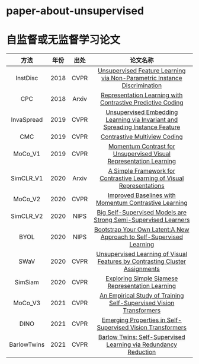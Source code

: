 # paper-about-unsupervised
# 自监督或无监督学习论文


| 方法 | 年份 | 出处 | 论文名称 |
| :--: | :--: | :--: | :--: |
| InstDisc | 2018 | CVPR | [Unsupervised Feature Learning via Non-Parametric Instance Discrimination](https://arxiv.org/pdf/1805.01978.pdf) |
| CPC | 2018 | Arxiv | [Representation Learning with Contrastive Predictive Coding](https://arxiv.org/pdf/1807.03748.pdf) |
| InvaSpread | 2019 | CVPR | [Unsupervised Embedding Learning via Invariant and Spreading Instance Feature](https://arxiv.org/pdf/1904.03436.pdf) | 
| CMC | 2019 | CVPR | [Contrastive Multiview Coding](https://arxiv.org/pdf/1906.05849.pdf) |
| MoCo_V1 | 2019 | CVPR | [Momentum Contrast for Unsupervised Visual Representation Learning](https://arxiv.org/pdf/1911.05722.pdf) | 
| SimCLR_V1 | 2020 | Arxiv | [A Simple Framework for Contrastive Learning of Visual Representations](https://arxiv.org/pdf/2002.05709.pdf) |
| MoCo_V2 | 2020 | CVPR | [Improved Baselines with Momentum Contrastive Learning](https://arxiv.org/pdf/2003.04297.pdf) |
| SimCLR_V2 | 2020 | NIPS | [Big Self-Supervised Models are Strong Semi-Supervised Learners](https://arxiv.org/pdf/2006.10029.pdf) |
| BYOL | 2020 | NIPS | [Bootstrap Your Own Latent:A New Approach to Self-Supervised Learning](https://arxiv.org/pdf/2006.07733.pdf) |
| SWaV | 2020 | CVPR | [Unsupervised Learning of Visual Features by Contrasting Cluster Assignments](https://arxiv.org/pdf/2006.09882.pdf) |
| SimSiam | 2020 |  CVPR | [Exploring Simple Siamese Representation Learning](https://arxiv.org/pdf/2011.10566.pdf) |
| MoCo_V3 | 2021 | CVPR | [An Empirical Study of Training Self-Supervised Vision Transformers](https://arxiv.org/pdf/2104.02057.pdf) |
| DINO | 2021 | CVPR | [Emerging Properties in Self-Supervised Vision Transformers](https://arxiv.org/pdf/2104.14294.pdf) | 
| BarlowTwins | 2021 | CVPR | [Barlow Twins: Self-Supervised Learning via Redundancy Reduction](https://arxiv.org/pdf/2103.03230v3.pdf)|
